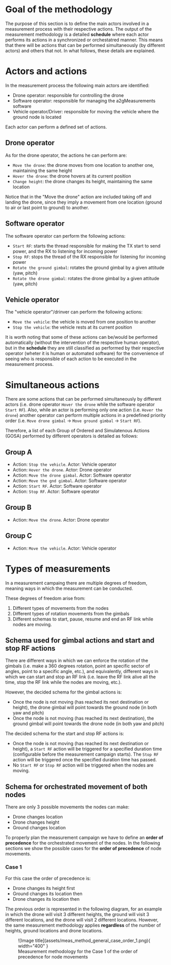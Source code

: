 # Goal of the methodology

The purpose of this section is to define the main actors involved in a measurement process with their respective actions. The output of the measurement methodology is a detailed **schedule** where each actor performs its actions in a synchronized or orchestatred manner. This means that there will be actions that can be performed simultaneously (by different actors) and others that not. In what follows, these details are explained.

# Actors and actions

In the measurement process the following main actors are identified:

- Drone operator: responsible for controlling the drone
- Software operator: responsible for managing the a2gMeasurements software
- Vehicle operator/Driver: responsible for moving the vehicle where the ground node is located

Each actor can perform a defined set of actions.

## Drone operator

As for the drone operator, the actions he can perform are:

- `Move the drone`: the drone moves from one location to another one, maintaining the same height
- `Hover the drone`: the drone hovers at its current position
- `Change height`: the drone changes its height, maintaining the same location

Notice that in the "Move the drone" action are included taking off and landing the drone, since they imply a movement from one location (ground to air or last point to ground) to another.

## Software operator

The software operator can perform the following actions:

- `Start RF`: starts the thread responsible for making the TX start to send power, and the RX to listening for incoming power
- `Stop RF`: stops the thread of the RX responsible for listening for incoming power
- `Rotate the ground gimbal`: rotates the ground gimbal by a given attitude (yaw, pitch)
- `Rotate the drone gimbal`: rotates the drone gimbal by a given attitude (yaw, pitch)

## Vehicle operator

The "vehicle operator"/drinver can perform the following actions:

- `Move the vehicle`: the vehicle is moved from one position to another
- `Stop the vehicle`: the vehicle rests at its current position

It is worth noting that some of these actions can be/would be performed automatically (without the intervention of the respective human operator), but in the **schedule** they are still classified as performed by their respective operator (wheter it is human or automated software) for the convenience of seeing who is responsible of each action to be executed in the measurement process.

# Simultaneous actions

There are some actions that can be performed simultaneously by different actors (i.e. drone operator `Hover the drone` while the software operator `Start RF`). Also, while an actor is performing only one action (i.e. `Hover the drone`) another operator can perform multiple actions in a predefined priority order (i.e. `Move drone gimbal` -> `Move ground gimbal` -> `Start RF`).

Therefore, a list of each Group of Ordered and Simulatenous Actions (GOSA) performed by different operators is detailed as follows:

## Group A

- Action: `Stop the vehicle`. Actor: Vehicle operator
- Action: `Hover the drone`. Actor: Drone operator
- Action: `Move the drone gimbal`. Actor: Software operator
- Action: `Move the gnd gimbal`. Actor: Software operator
- Action: `Start RF`. Actor: Software operator
- Action: `Stop RF`. Actor: Software operator

## Group B

- Action: `Move the drone`. Actor: Drone operator

## Group C

- Action: `Move the vehicle`. Actor: Vehicle operator

# Types of measurements

In a measurement campaing there are multiple degrees of freedom, meaning ways in which the measurement can be conducted.

These degrees of freedom arise from:

1. Different types of movements from the nodes
2. Different types of rotation movements from the gimbals
3. Different schemas to start, pause, resume and end an RF link while nodes are moving.

## Schema used for gimbal actions and start and stop RF actions

There are different ways in which we can enforce the rotation of the gimbals (i.e. make a 360 degrees rotation, point an specific sector of angles, point to a specific angle, etc.), and equivalently, different ways in which we can start and stop an RF link (i.e. leave the RF link alive all the time, stop the RF link while the nodes are moving, etc.).

However, the decided schema for the gimbal actions is:

- Once the node is not moving (has reached its next destination or height), the drone gimbal will point towards the ground node (in both yaw and pitch)
- Once the node is not moving (has reached its next destination), the ground gimbal will point towards the drone node (in both yaw and pitch)

The decided schema for the start and stop RF actions is:

- Once the node is not moving (has reached its next destination or height), a `Start RF` action will be triggered for a specified duration time (configurable before the measurement campaign starts). The `Stop RF` action will be triggered once the specified duration time has passed.
- No `Start RF` or `Stop RF` action will be triggered when the nodes are moving.

## Schema for orchestrated movement of both nodes

There are only 3 possible movements the nodes can make:

- Drone changes location
- Drone changes height
- Ground changes location

To properly plan the measurement campaign we have to define an **order of precedence** for the orchestrated movement of the nodes. In the following sections
we show the possible cases for the **order of precedence** of node movements.

### Case 1

For this case the order of precedence is:

- Drone changes its height first
- Ground changes its location then
- Drone changes its location then

The previous order is represented in the following diagram, for an example in which the drone will visit 3 different heights, the ground will visit 3 different locations, and the drone will visit 2 different locations. However, the same measurement methodology applies **regardless** of the number of heights, ground locations and drone locations.

<figure markdown="span">
  ![Image title](assets/meas_method_general_case_order_1.png){ width="400" }
  <figcaption>Measurement methodology for the Case 1 of the order of precedence for node movements </figcaption>
</figure>
